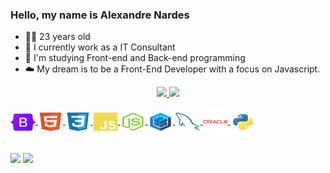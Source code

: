 ### Hello, my name is Alexandre Nardes

- 🤙🏻 23 years old
- 🔭 I currently work as a IT Consultant
- 🌱 I'm studying Front-end and Back-end programming
- ☁️ My dream is to be a Front-End Developer with a focus on Javascript.

<div align="center">
  <a href="https://github.com/alexandrenardes">
  <img width="48%" src="https://github-readme-stats.vercel.app/api?username=alexandrenardes&show_icons=true&theme=blue-green&include_all_commits=true&count_private=true"/>
  <img width="47%" src="https://github-readme-stats.vercel.app/api/top-langs/?username=alexandrenardes&layout=compact&langs_count=7&theme=blue-green"/>
</div>
<div style="display: inline_block"><br>
  <img align="center" alt="Ale-HTML" height="35" width="40" src="https://raw.githubusercontent.com/devicons/devicon/master/icons/bootstrap/bootstrap-original.svg">
  <img align="center" alt="Ale-HTML" height="30" width="40" src="https://raw.githubusercontent.com/devicons/devicon/master/icons/html5/html5-original.svg">
  <img align="center" alt="Ale-CSS" height="30" width="40" src="https://raw.githubusercontent.com/devicons/devicon/master/icons/css3/css3-original.svg">
  <img align="center" alt="Ale-Js" height="30" width="40" src="https://raw.githubusercontent.com/devicons/devicon/master/icons/javascript/javascript-plain.svg">
  <img align="center" alt="Ale-Js" height="30" width="40" src="https://raw.githubusercontent.com/devicons/devicon/master/icons/nodejs/nodejs-plain.svg">
  <img align="center" alt="Ale-Js" height="30" width="40" src="https://raw.githubusercontent.com/devicons/devicon/master/icons/sequelize/sequelize-original.svg">
  <img align="center" alt="Ale-Js" height="30" width="40" src="https://raw.githubusercontent.com/devicons/devicon/master/icons/mysql/mysql-plain.svg">
  <img align="center" alt="Ale-Js" height="40" width="40" src="https://raw.githubusercontent.com/devicons/devicon/master/icons/oracle/oracle-original.svg">
  <img align="center" alt="Ale-Python" height="30" width="40" src="https://raw.githubusercontent.com/devicons/devicon/master/icons/python/python-original.svg">
</div>

##

<div> 
  <a href="https://instagram.com/bs_ale" target="_blank"><img src="https://img.shields.io/badge/-Instagram-%23E4405F?style=for-the-badge&logo=instagram&logoColor=white" target="_blank"></a>
  <a href="https://www.linkedin.com/in/alexandrenardes" target="_blank"><img src="https://img.shields.io/badge/-LinkedIn-%230077B5?style=for-the-badge&logo=linkedin&logoColor=white" target="_blank"></a>  
</div>
